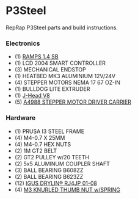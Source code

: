 # P3Steel
RepRap P3Steel parts and build instructions.

### Electronics

- (1) [RAMPS 1.4 SB](https://www.staticboards.es/productos/ramps14sb/)
- (1) LCD 2004 SMART CONTROLLER
- (3) MECHANICAL ENDSTOP
- (1) HEATBED MK3 ALUMINIUM 12V/24V
- (4) STEPPER MOTORS NEMA 17 67 OZ-IN
- (1) BULLDOG LITE EXTRUDER 
- (1) [J-Head V8](https://www.hotends.com/index.php?route=product/product&product_id=98)
- (5) [A4988 STEPPER MOTOR DRIVER CARRIER](https://www.pololu.com/product/2986)

### Hardware

- (1) PRUSA I3 STEEL FRAME
- (4) M4-0.7 X 25MM
- (4) M4-0.7 HEX NUTS
- (2) 1M GT2 BELT
- (2) GT2 PULLEY w/20 TEETH
- (2) 5x5 ALUMINUM COUPLER SHAFT
- (3) BALL BEARING B608ZZ
- (2) BALL BEARING B623ZZ
- (12) [IGUS DRYLIN® RJ4JP 01-08](http://www.igus.eu/wpck/12157/Motek14_N14_6_3_Vollkunststofflager?L=en)
- (4) [M3 KNURLED THUMB NUT w/SPRING](https://www.amazon.com/gp/product/B01CTW9PTS/ref=oh_aui_detailpage_o00_s00?ie=UTF8&psc=1)
